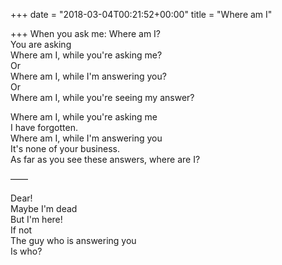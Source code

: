 +++
date = "2018-03-04T00:21:52+00:00"
title = "Where am I"

+++
When you ask me: Where am I?  
You are asking  
Where am I, while you're asking me?  
Or  
Where am I, while I'm answering you?  
Or  
Where am I, while you're seeing my answer?  
  
Where am I, while you're asking me  
I have forgotten.  
Where am I, while I'm answering you  
It's none of your business.  
As far as you see these answers, where are I?  
  
——  
  
Dear!  
Maybe I'm dead  
But I'm here!  
If not  
The guy who is answering you  
Is who?  